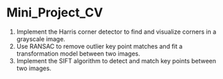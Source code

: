 # Mini_Project_CV
1. Implement the Harris corner detector to find and visualize corners in a grayscale image.
2.  Use RANSAC to remove outlier key point matches and fit a transformation model between two images.
3.   Implement the SIFT algorithm to detect and match key points between two images.
